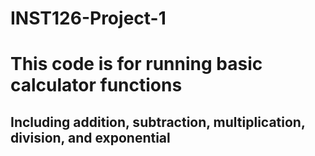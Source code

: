 # INST126-Project-1

# This code is for running basic calculator functions
## Including addition, subtraction, multiplication, division, and exponential
